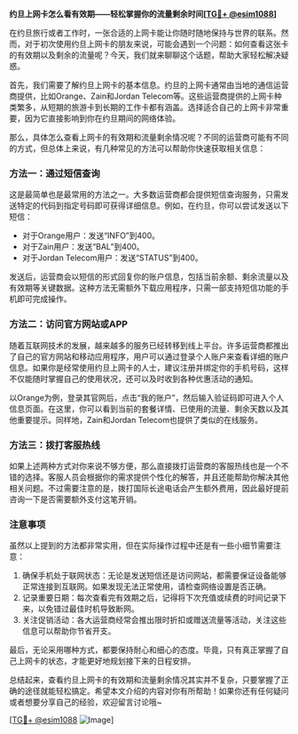 **约旦上网卡怎么看有效期——轻松掌握你的流量剩余时间[[TG💪+ @esim1088](https://t.me/s/esim1088)]**

在约旦旅行或者工作时，一张合适的上网卡能让你随时随地保持与世界的联系。然而，对于初次使用约旦上网卡的朋友来说，可能会遇到一个问题：如何查看这张卡的有效期以及剩余的流量呢？今天，我们就来聊聊这个话题，帮助大家轻松解决疑惑。

首先，我们需要了解约旦上网卡的基本信息。约旦的上网卡通常由当地的通信运营商提供，比如Orange、Zain和Jordan Telecom等。这些运营商提供的上网卡种类繁多，从短期的旅游卡到长期的工作卡都有涵盖。选择适合自己的上网卡非常重要，因为它直接影响到你在约旦期间的网络体验。

那么，具体怎么查看上网卡的有效期和流量剩余情况呢？不同的运营商可能有不同的方式，但总体上来说，有几种常见的方法可以帮助你快速获取相关信息：

### 方法一：通过短信查询

这是最简单也是最常用的方法之一。大多数运营商都会提供短信查询服务，只需发送特定的代码到指定号码即可获得详细信息。例如，在约旦，你可以尝试发送以下短信：

- 对于Orange用户：发送“INFO”到400。
- 对于Zain用户：发送“BAL”到400。
- 对于Jordan Telecom用户：发送“STATUS”到400。

发送后，运营商会以短信的形式回复你的账户信息，包括当前余额、剩余流量以及有效期等关键数据。这种方法无需额外下载应用程序，只需一部支持短信功能的手机即可完成操作。

### 方法二：访问官方网站或APP

随着互联网技术的发展，越来越多的服务已经转移到线上平台。许多运营商都推出了自己的官方网站和移动应用程序，用户可以通过登录个人账户来查看详细的账户信息。如果你是经常使用约旦上网卡的人士，建议注册并绑定你的手机号码，这样不仅能随时掌握自己的使用状况，还可以及时收到各种优惠活动的通知。

以Orange为例，登录其官网后，点击“我的账户”，然后输入验证码即可进入个人信息页面。在这里，你可以看到当前的套餐详情、已使用的流量、剩余天数以及其他重要提示。同样地，Zain和Jordan Telecom也提供了类似的在线服务。

### 方法三：拨打客服热线

如果上述两种方式对你来说不够方便，那么直接拨打运营商的客服热线也是一个不错的选择。客服人员会根据你的需求提供个性化的解答，并且还能帮助你解决其他相关问题。不过需要注意的是，拨打国际长途电话会产生额外费用，因此最好提前咨询一下是否需要额外支付这笔开销。

### 注意事项

虽然以上提到的方法都非常实用，但在实际操作过程中还是有一些小细节需要注意：

1. 确保手机处于联网状态：无论是发送短信还是访问网站，都需要保证设备能够正常连接到互联网。如果发现无法正常使用，请检查网络设置是否正确。
2. 记录重要日期：每次查看完有效期之后，记得将下次充值或续费的时间记录下来，以免错过最佳时机导致断网。
3. 关注促销活动：各大运营商经常会推出限时折扣或赠送流量等活动，关注这些信息可以帮助你节省开支。

最后，无论采用哪种方式，都要保持耐心和细心的态度。毕竟，只有真正掌握了自己上网卡的状态，才能更好地规划接下来的日程安排。

总结起来，查看约旦上网卡的有效期和流量剩余情况其实并不复杂，只要掌握了正确的途径就能轻松搞定。希望本文介绍的内容对你有所帮助！如果你还有任何疑问或者想要分享自己的经验，欢迎留言讨论哦~

[[TG💪+ @esim1088](https://t.me/s/esim1088) ![Image](https://i.postimg.cc/4NQfJmqS/Snipaste-2025-05-13-00-14-12.png)]